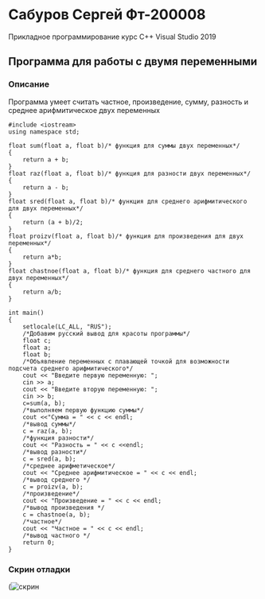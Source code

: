 # Сабуров Сергей Фт-200008
Прикладное программирование курс
С++ Visual Studio 2019
## Программа для работы с двумя переменными

### Описание
Программа умеет считать частное, произведение, сумму, разность и среднее арифмитическое двух переменных
```
#include <iostream>
using namespace std;

float sum(float a, float b)/* функция для суммы двух переменных*/
{
    return a + b;
}
float raz(float a, float b)/* функция для разности двух переменных*/
{
    return a - b;
}
float sred(float a, float b)/* функция для среднего арифмитического для двух переменных*/
{
    return (a + b)/2;
}
float proizv(float a, float b)/* функция для произведения для двух переменных*/
{
    return a*b;
}
float chastnoe(float a, float b)/* функция для среднего частного для двух переменных*/
{
    return a/b;
}

int main()
{   
    setlocale(LC_ALL, "RUS");
    /*Добавим русский вывод для красоты программы*/
    float c;
    float a;
    float b;
    /*Объявление переменных с плавающей точкой для возможности подсчета среднего арифмитического*/
    cout << "Введите первую переменную: ";
    cin >> a; 
    cout << "Введите вторую переменную: ";
    cin >> b;
    c=sum(a, b);
    /*выполняем первую функцию суммы*/
    cout <<"Сумма = " << c << endl;
    /*вывод суммы*/
    c = raz(a, b);
    /*функция разности*/
    cout << "Разность = " << c <<endl;
    /*вывод разности*/
    c = sred(a, b);
    /*среднее арифметическое*/
    cout << "Среднее арифмитическое = " << c << endl;
    /*вывод среднего */
    c = proizv(a, b);
    /*произведение*/
    cout << "Произведение = " << c << endl;
    /*вывод произведения */
    c = chastnoe(a, b);
    /*частное*/
    cout << "Частное = " << c << endl;
    /*вывод частного */
    return 0;
}
```
### Скрин отладки
(![скрин](https://user-images.githubusercontent.com/90544365/132997800-895ed2ac-991e-42dc-83d3-fb87cd56954b.jpg)
